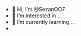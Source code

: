 - 👋 Hi, I’m @SezanOO7
- 👀 I’m interested in ...
- 🌱 I’m currently learning ...
-
<!---
SezanOO7/SezanOO7 is a ✨ special ✨ repository because its `README.md` (this file) appears on your GitHub profile.
You can click the Preview link to take a look at your changes.
--->

